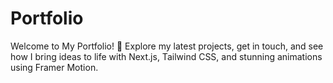 # Portfolio
Welcome to My Portfolio! 🌟 Explore my latest projects, get in touch, and see how I bring ideas to life with Next.js, Tailwind CSS, and stunning animations using Framer Motion.
